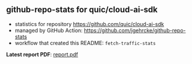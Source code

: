 ## github-repo-stats for quic/cloud-ai-sdk

- statistics for repository https://github.com/quic/cloud-ai-sdk
- managed by GitHub Action: https://github.com/jgehrcke/github-repo-stats
- workflow that created this README: `fetch-traffic-stats`

**Latest report PDF**: [report.pdf](https://github.com/njjetha/OSDO/raw/github-repo-stats/quic/cloud-ai-sdk/latest-report/report.pdf)

